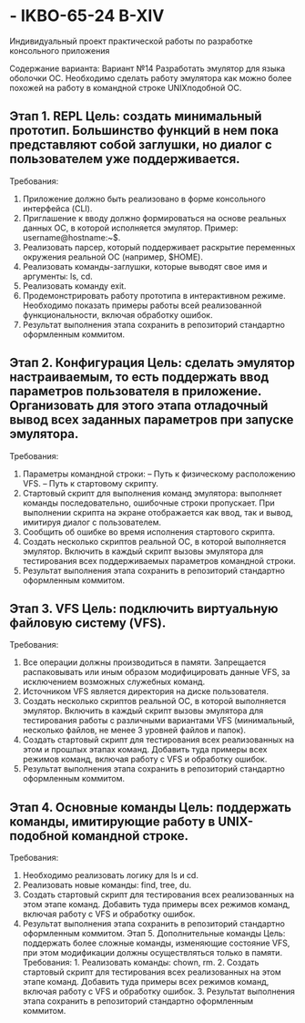 # - IKBO-65-24 B-XIV
Индивидуальный проект практической работы по разработке консольного приложения

Содержание варианта:
Вариант №14 
Разработать эмулятор для языка оболочки ОС. Необходимо сделать работу эмулятора как можно более похожей на работу в командной строке UNIXподобной ОС. 

## Этап 1. REPL Цель: создать минимальный прототип. Большинство функций в нем пока представляют собой заглушки, но диалог с пользователем уже поддерживается. 
Требования: 
1. Приложение должно быть реализовано в форме консольного интерфейса (CLI). 
2. Приглашение к вводу должно формироваться на основе реальных данных ОС, в которой исполняется эмулятор. Пример: username@hostname:~$. 
3. Реализовать парсер, который поддерживает раскрытие переменных окружения реальной ОС (например, $HOME). 
4. Реализовать команды-заглушки, которые выводят свое имя и аргументы: ls, cd. 
5. Реализовать команду exit. 
6. Продемонстрировать работу прототипа в интерактивном режиме. Необходимо показать примеры работы всей реализованной функциональности, включая обработку ошибок. 
7. Результат выполнения этапа сохранить в репозиторий стандартно оформленным коммитом. 

## Этап 2. Конфигурация Цель: сделать эмулятор настраиваемым, то есть поддержать ввод параметров пользователя в приложение. Организовать для этого этапа отладочный вывод всех заданных параметров при запуске эмулятора. 
Требования: 
1. Параметры командной строки: 
– Путь к физическому расположению VFS. 
– Путь к стартовому скрипту. 
2. Стартовый скрипт для выполнения команд эмулятора: выполняет команды последовательно, ошибочные строки пропускает. При выполнении скрипта на экране отображается как ввод, так и вывод, имитируя диалог с пользователем. 
3. Сообщить об ошибке во время исполнения стартового скрипта. 
4. Создать несколько скриптов реальной ОС, в которой выполняется эмулятор. Включить в каждый скрипт вызовы эмулятора для тестирования всех поддерживаемых параметров командной строки. 
5. Результат выполнения этапа сохранить в репозиторий стандартно оформленным коммитом. 

## Этап 3. VFS Цель: подключить виртуальную файловую систему (VFS). 
Требования: 
1. Все операции должны производиться в памяти. Запрещается распаковывать или иным образом модифицировать данные VFS, за исключением возможных служебных команд. 
2. Источником VFS является директория на диске пользователя. 
3. Создать несколько скриптов реальной ОС, в которой выполняется эмулятор. Включить в каждый скрипт вызовы эмулятора для тестирования работы c различными вариантами VFS (минимальный, несколько файлов, не менее 3 уровней файлов и папок). 
4. Создать стартовый скрипт для тестирования всех реализованных на этом и прошлых этапах команд. Добавить туда примеры всех режимов команд, включая работу с VFS и обработку ошибок. 
5. Результат выполнения этапа сохранить в репозиторий стандартно оформленным коммитом. 

## Этап 4. Основные команды Цель: поддержать команды, имитирующие работу в UNIX-подобной командной строке. 
Требования: 
1. Необходимо реализовать логику для ls и cd. 
2. Реализовать новые команды: find, tree, du. 
3. Создать стартовый скрипт для тестирования всех реализованных на этом этапе команд. Добавить туда примеры всех режимов команд, включая работу с VFS и обработку ошибок. 
4. Результат выполнения этапа сохранить в репозиторий стандартно оформленным коммитом. Этап 5. Дополнительные команды Цель: поддержать более сложные команды, изменяющие состояние VFS, при этом модификации должны осуществляться только в памяти. Требования: 1. Реализовать команды: chown, rm. 2. Создать стартовый скрипт для тестирования всех реализованных на этом этапе команд. Добавить туда примеры всех режимов команд, включая работу с VFS и обработку ошибок. 3. Результат выполнения этапа сохранить в репозиторий стандартно оформленным коммитом. 
